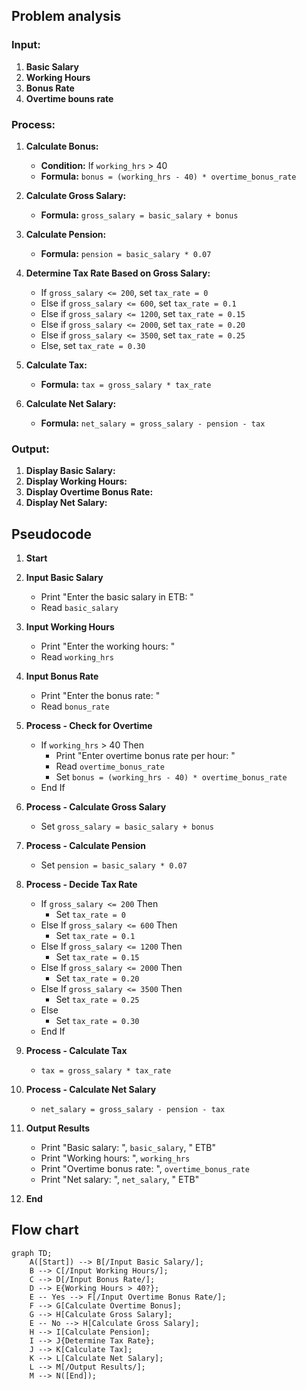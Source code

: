 ## Problem analysis


### Input:
1. **Basic Salary**
2. **Working Hours**
3. **Bonus Rate**
4. **Overtime bouns rate**

### Process:
1. **Calculate Bonus:**
   - **Condition:** If `working_hrs` > 40
   - **Formula:** `bonus = (working_hrs - 40) * overtime_bonus_rate`
2. **Calculate Gross Salary:**
   - **Formula:** `gross_salary = basic_salary + bonus`
3. **Calculate Pension:**
   - **Formula:** `pension = basic_salary * 0.07`
4. **Determine Tax Rate Based on Gross Salary:**
   - If `gross_salary <= 200`, set `tax_rate = 0`
   - Else if `gross_salary <= 600`, set `tax_rate = 0.1`
   - Else if `gross_salary <= 1200`, set `tax_rate = 0.15`
   - Else if `gross_salary <= 2000`, set `tax_rate = 0.20`
   - Else if `gross_salary <= 3500`, set `tax_rate = 0.25`
   - Else, set `tax_rate = 0.30`

5. **Calculate Tax:**
   - **Formula:** `tax = gross_salary * tax_rate`

6. **Calculate Net Salary:**
   - **Formula:** `net_salary = gross_salary - pension - tax`

### Output:
1. **Display Basic Salary:**
2. **Display Working Hours:**
3. **Display Overtime Bonus Rate:**
4. **Display Net Salary:**

## Pseudocode

1. **Start**

2. **Input Basic Salary**
   - Print "Enter the basic salary in ETB: "
   - Read `basic_salary`

3. **Input Working Hours**
   - Print "Enter the working hours: "
   - Read `working_hrs`

4. **Input Bonus Rate**
   - Print "Enter the bonus rate: "
   - Read `bonus_rate`

5. **Process - Check for Overtime**
   - If `working_hrs` > 40 Then
       - Print "Enter overtime bonus rate per hour: "
       - Read `overtime_bonus_rate`
       - Set `bonus = (working_hrs - 40) * overtime_bonus_rate`
   - End If

6. **Process - Calculate Gross Salary**
   - Set `gross_salary = basic_salary + bonus`

7. **Process - Calculate Pension**
   - Set `pension = basic_salary * 0.07`

8. **Process - Decide Tax Rate**
   - If `gross_salary <= 200` Then
       - Set `tax_rate = 0`
   - Else If `gross_salary <= 600` Then
       - Set `tax_rate = 0.1`
   - Else If `gross_salary <= 1200` Then
       - Set `tax_rate = 0.15`
   - Else If `gross_salary <= 2000` Then
       - Set `tax_rate = 0.20`
   - Else If `gross_salary <= 3500` Then
       - Set `tax_rate = 0.25`
   - Else
       - Set `tax_rate = 0.30`
   - End If

9. **Process - Calculate Tax**
   -  `tax = gross_salary * tax_rate`

10. **Process - Calculate Net Salary**
    -  `net_salary = gross_salary - pension - tax`

11. **Output Results**
    - Print "Basic salary: ", `basic_salary`, " ETB"
    - Print "Working hours: ", `working_hrs`
    - Print "Overtime bonus rate: ", `overtime_bonus_rate`
    - Print "Net salary: ", `net_salary`, " ETB"

12. **End**

## Flow chart
```mermaid
graph TD;
    A([Start]) --> B[/Input Basic Salary/];
    B --> C[/Input Working Hours/];
    C --> D[/Input Bonus Rate/];
    D --> E{Working Hours > 40?};
    E -- Yes --> F[/Input Overtime Bonus Rate/];
    F --> G[Calculate Overtime Bonus];
    G --> H[Calculate Gross Salary];
    E -- No --> H[Calculate Gross Salary];
    H --> I[Calculate Pension];
    I --> J{Determine Tax Rate};
    J --> K[Calculate Tax];
    K --> L[Calculate Net Salary];
    L --> M[/Output Results/];
    M --> N([End]);
